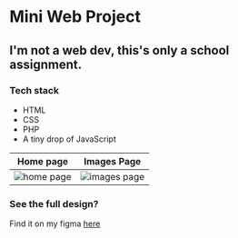 # Mini Web Project

## I'm not a web dev, this's only a school assignment.

### Tech stack 
* HTML
* CSS
* PHP
* A tiny drop of JavaScript

| Home page  | Images Page |
| ------------- | ------------- |
|![home page](https://user-images.githubusercontent.com/89961275/221352893-9509dcf9-1272-4c79-9ec2-6e215426a6c7.png)  | ![images page](https://user-images.githubusercontent.com/89961275/221352897-365f84e9-3933-4c25-88ec-c504ad8a9000.png)

### See the full design?
Find it on my figma [here](https://www.figma.com/file/AJ2WqRN8kdkqNSBu3vDaB5/cs407ProjectOne?node-id=0%3A1&t=LUouT8issNAtxkXK-1)
